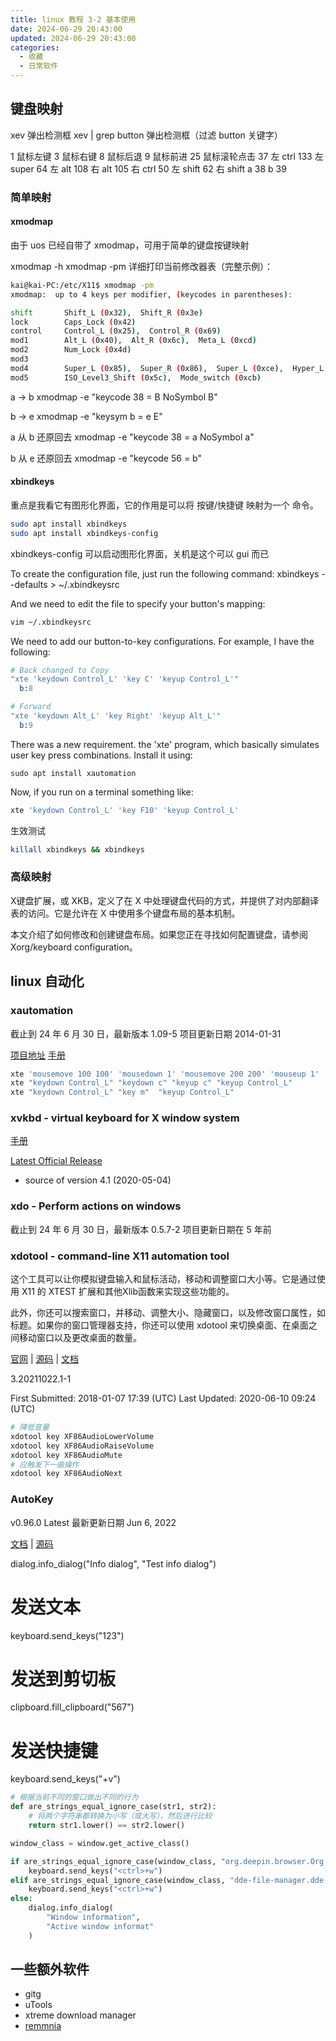 ```yaml
---
title: linux 教程 3-2 基本使用
date: 2024-06-29 20:43:00
updated: 2024-06-29 20:43:00
categories:
  - 收藏
  - 日常软件
---
```


## 键盘映射

xev 弹出检测框
xev | grep button 弹出检测框（过滤 button 关键字）

1 鼠标左键
3 鼠标右键
8 鼠标后退
9 鼠标前进
25 鼠标滚轮点击
37 左 ctrl
133 左 super
64 左 alt
108 右 alt
105 右 ctrl
50 左 shift 
62 右 shift
a 38
b 39

<!-- more -->

### 简单映射

#### xmodmap

由于 uos 已经自带了 xmodmap，可用于简单的键盘按键映射

xmodmap -h
xmodmap -pm 详细打印当前修改器表（完整示例）：

```sh
kai@kai-PC:/etc/X11$ xmodmap -pm
xmodmap:  up to 4 keys per modifier, (keycodes in parentheses):

shift       Shift_L (0x32),  Shift_R (0x3e)
lock        Caps_Lock (0x42)
control     Control_L (0x25),  Control_R (0x69)
mod1        Alt_L (0x40),  Alt_R (0x6c),  Meta_L (0xcd)
mod2        Num_Lock (0x4d)
mod3      
mod4        Super_L (0x85),  Super_R (0x86),  Super_L (0xce),  Hyper_L (0xcf)
mod5        ISO_Level3_Shift (0x5c),  Mode_switch (0xcb)
```

a -> b
xmodmap -e "keycode  38 =  B NoSymbol B"

b -> e
xmodmap -e "keysym b = e E"

a 从 b 还原回去
xmodmap -e "keycode  38 =  a NoSymbol a"

b 从 e 还原回去
xmodmap -e "keycode  56 =  b"

#### xbindkeys

重点是我看它有图形化界面，它的作用是可以将 按键/快捷键 映射为一个 命令。

```sh
sudo apt install xbindkeys
sudo apt install xbindkeys-config
```

xbindkeys-config 可以启动图形化界面，关机是这个可以 gui 而已

To create the configuration file, just run the following command:
xbindkeys --defaults > ~/.xbindkeysrc

And we need to edit the file to specify your button's mapping:

```sh
vim ~/.xbindkeysrc
```

<!-- more -->

We need to add our button-to-key configurations. For example, I have the following:

```s
# Back changed to Copy
"xte 'keydown Control_L' 'key C' 'keyup Control_L'"
  b:8

# Forward
"xte 'keydown Alt_L' 'key Right' 'keyup Alt_L'"
  b:9
```

There was a new requirement. the 'xte' program, which basically simulates user key press combinations. Install it using:

```
sudo apt install xautomation
```

Now, if you run on a terminal something like:

```sh
xte 'keydown Control_L' 'key F10' 'keyup Control_L'
```

生效测试

```sh
killall xbindkeys && xbindkeys
```

### 高级映射

X键盘扩展，或 XKB，定义了在 X 中处理键盘代码的方式，并提供了对内部翻译表的访问。它是允许在 X 中使用多个键盘布局的基本机制。

本文介绍了如何修改和创建键盘布局。如果您正在寻找如何配置键盘，请参阅 Xorg/keyboard configuration。

## linux 自动化

### xautomation

截止到 24 年 6 月 30 日，最新版本 1.09-5 项目更新日期 2014-01-31

[项目地址](https://www.hoopajoo.net/projects/xautomation.html)
[手册](https://man.archlinux.org/man/xte.1) 

```sh
xte 'mousemove 100 100' 'mousedown 1' 'mousemove 200 200' 'mouseup 1'
xte "keydown Control_L" "keydown c" "keyup c" "keyup Control_L"
xte "keydown Control_L" "key m"  "keyup Control_L"
```

### xvkbd - virtual keyboard for X window system

[手册](http://t-sato.in.coocan.jp/xvkbd/#option)

[Latest Official Release](http://t-sato.in.coocan.jp/xvkbd/xvkbd-4.1.tar.gz)

- source of version 4.1 (2020-05-04)

### xdo - Perform actions on windows

截止到 24 年 6 月 30 日，最新版本 0.5.7-2  项目更新日期在 5 年前

### xdotool - command-line X11 automation tool

这个工具可以让你模拟键盘输入和鼠标活动，移动和调整窗口大小等。它是通过使用 X11 的 XTEST 扩展和其他Xlib函数来实现这些功能的。

此外，你还可以搜索窗口，并移动、调整大小、隐藏窗口，以及修改窗口属性，如标题。如果你的窗口管理器支持，你还可以使用 xdotool 来切换桌面、在桌面之间移动窗口以及更改桌面的数量。

[官网](https://www.semicomplete.com/projects/xdotool) | [源码](https://github.com/jordansissel/xdotool) | [文档](https://man.freebsd.org/cgi/man.cgi?query=xdotool&apropos=0&sektion=1&manpath=FreeBSD+8.1-RELEASE+and+Ports&arch=default&format=html)

3.20211022.1-1

First Submitted:	2018-01-07 17:39 (UTC)
Last Updated:	2020-06-10 09:24 (UTC)

```sh
# 降低音量
xdotool key XF86AudioLowerVolume
xdotool key XF86AudioRaiseVolume
xdotool key XF86AudioMute
# 应触发下一曲操作
xdotool key XF86AudioNext
```

### AutoKey

v0.96.0 Latest
最新更新日期 Jun 6, 2022

[文档](https://autokey.github.io/intro.html) | [源码](https://autokey.github.io/index.html)

dialog.info_dialog("Info dialog", "Test info dialog")

# 发送文本
keyboard.send_keys("123")
# 发送到剪切板
clipboard.fill_clipboard("567")
# 发送快捷键
keyboard.send_keys("<ctrl>+v")

```python
# 根据当前不同的窗口做出不同的行为
def are_strings_equal_ignore_case(str1, str2):  
    # 将两个字符串都转换为小写（或大写），然后进行比较  
    return str1.lower() == str2.lower()

window_class = window.get_active_class()

if are_strings_equal_ignore_case(window_class, "org.deepin.browser.Org.deepin.browser"): 
    keyboard.send_keys("<ctrl>+w")
elif are_strings_equal_ignore_case(window_class, "dde-file-manager.dde-file-manager"): 
    keyboard.send_keys("<ctrl>+w")
else:
    dialog.info_dialog(
        "Window information",
        "Active window informat"
    )
```

## 一些额外软件

* gitg
* uTools
* xtreme download manager
* [remmnia](https://www.remmina.org)
